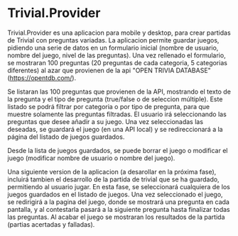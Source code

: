 # Trivial.Provider

Trivial.Provider es una aplicacion para mobile y desktop, para crear partidas de Trivial con preguntas variadas. La aplicacion permite guardar juegos, pidiendo una serie de datos en un formulario inicial (nombre de usuario, nombre del juego, nivel de las preguntas). Una vez rellenado el formulario, se mostraran 100 preguntas (20 preguntas de cada categoria, 5 categorias diferentes) al azar que provienen de la api "OPEN TRIVIA DATABASE" (https://opentdb.com/).

Se listaran las 100 preguntas que provienen de la API, mostrando el texto de la pregunta y el tipo de pregunta (true/false o de seleccion múltiple). Este listado se podrá filtrar por categoria o por tipo de pregunta, para que muestre solamente las preguntas filtradas. El usuario irá seleccionando las preguntas que desee añadir a su juego. Una vez seleccionadas las deseadas, se guardará el juego (en una API local) y se redireccionará a la página del listado de juegos guardados.

Desde la lista de juegos guardados, se puede borrar el juego o modificar el juego (modificar nombre de usuario o nombre del juego).

Una siguiente version de la aplicacion (a desarollar en la próxima fase), incluirá tambien el desarrollo de la partida de trivial que se ha guardado, permitiendo al usuario jugar. En esta fase, se seleccionará cualquiera de los juegos guardados en el listado de juegos. Una vez seleccionado el juego, se redirigirá a la pagina del juego, donde se mostrará una pregunta en cada pantalla, y al contestarla pasará a la siguiente pregunta hasta finalizar todas las preguntas. Al acabar el juego se mostraran los resultados de la partida (partias acertadas y falladas).
